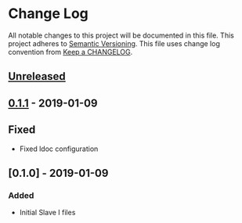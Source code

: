 # Change Log
All notable changes to this project will be documented in this file.
This project adheres to [Semantic Versioning].
This file uses change log convention from [Keep a CHANGELOG].

## [Unreleased]

## [0.1.1] - 2019-01-09
## Fixed
- Fixed ldoc configuration

## [0.1.0] - 2019-01-09
### Added
- Initial Slave I files

[Keep a CHANGELOG]: http://keepachangelog.com
[Semantic Versioning]: http://semver.org/

[unreleased]: https://github.com/star-wars-vehicles/slave1/compare/0.1.1...HEAD
[0.1.1]: https://github.com/star-wars-vehicles/slave1/compare/0.1.0...0.1.1
